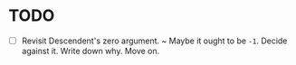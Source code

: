 # TODO

- [ ] Revisit Descendent's zero argument. ~ Maybe it ought to be `-1`. Decide
against it. Write down why. Move on.
